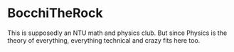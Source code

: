 # BocchiTheRock

This is supposedly an NTU math and physics club. But since Physics is the theory of everything, everything technical and crazy fits here too.
